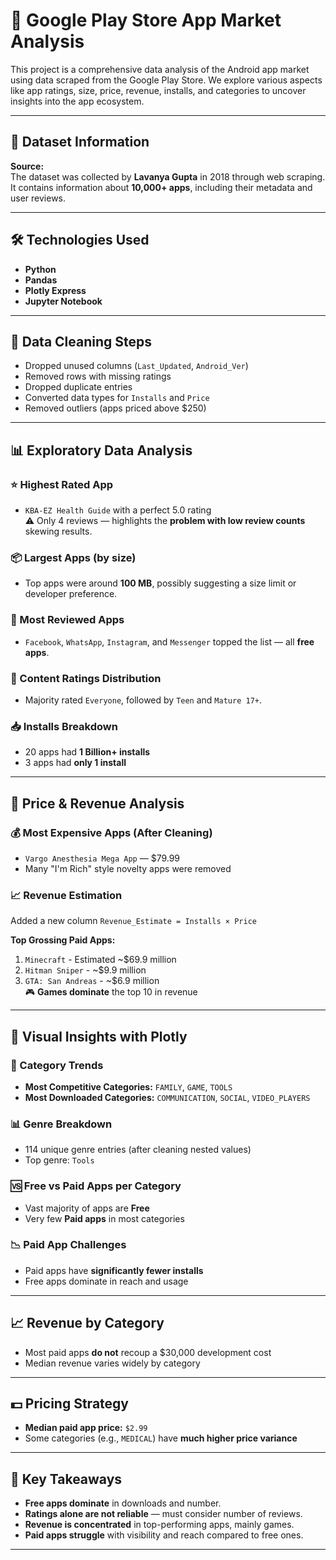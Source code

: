 # 📱 Google Play Store App Market Analysis

This project is a comprehensive data analysis of the Android app market using data scraped from the Google Play Store. We explore various aspects like app ratings, size, price, revenue, installs, and categories to uncover insights into the app ecosystem.

---

## 📂 Dataset Information

**Source:**  
The dataset was collected by **Lavanya Gupta** in 2018 through web scraping.  
It contains information about **10,000+ apps**, including their metadata and user reviews.

---

## 🛠️ Technologies Used

- **Python**
- **Pandas**
- **Plotly Express**
- **Jupyter Notebook**

---

## 🧹 Data Cleaning Steps

- Dropped unused columns (`Last_Updated`, `Android_Ver`)
- Removed rows with missing ratings
- Dropped duplicate entries
- Converted data types for `Installs` and `Price`
- Removed outliers (apps priced above $250)

---

## 📊 Exploratory Data Analysis

### ⭐ Highest Rated App

- `KBA-EZ Health Guide` with a perfect 5.0 rating  
  ⚠️ Only 4 reviews — highlights the **problem with low review counts** skewing results.

### 📦 Largest Apps (by size)

- Top apps were around **100 MB**, possibly suggesting a size limit or developer preference.

### 📝 Most Reviewed Apps

- `Facebook`, `WhatsApp`, `Instagram`, and `Messenger` topped the list — all **free apps**.

### 🧒 Content Ratings Distribution

- Majority rated `Everyone`, followed by `Teen` and `Mature 17+`.

### 📥 Installs Breakdown

- 20 apps had **1 Billion+ installs**
- 3 apps had **only 1 install**

---

## 💸 Price & Revenue Analysis

### 💰 Most Expensive Apps (After Cleaning)

- `Vargo Anesthesia Mega App` — $79.99
- Many "I'm Rich" style novelty apps were removed

### 📈 Revenue Estimation

Added a new column `Revenue_Estimate = Installs × Price`

**Top Grossing Paid Apps:**

1. `Minecraft` - Estimated ~$69.9 million
2. `Hitman Sniper` - ~$9.9 million
3. `GTA: San Andreas` - ~$6.9 million  
   🎮 **Games dominate** the top 10 in revenue

---

## 📐 Visual Insights with Plotly

### 📎 Category Trends

- **Most Competitive Categories:** `FAMILY`, `GAME`, `TOOLS`
- **Most Downloaded Categories:** `COMMUNICATION`, `SOCIAL`, `VIDEO_PLAYERS`

### 📊 Genre Breakdown

- 114 unique genre entries (after cleaning nested values)
- Top genre: `Tools`

### 🆚 Free vs Paid Apps per Category

- Vast majority of apps are **Free**
- Very few **Paid apps** in most categories

### 📉 Paid App Challenges

- Paid apps have **significantly fewer installs**
- Free apps dominate in reach and usage

---

## 📈 Revenue by Category

- Most paid apps **do not** recoup a $30,000 development cost
- Median revenue varies widely by category

---

## 💵 Pricing Strategy

- **Median paid app price:** `$2.99`
- Some categories (e.g., `MEDICAL`) have **much higher price variance**

---

## 📌 Key Takeaways

- **Free apps dominate** in downloads and number.
- **Ratings alone are not reliable** — must consider number of reviews.
- **Revenue is concentrated** in top-performing apps, mainly games.
- **Paid apps struggle** with visibility and reach compared to free ones.

---

